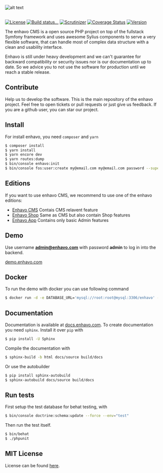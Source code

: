 ![alt text](assets/enhavo/images/enhavo.svg "enhavo")
<br/>
<br/>

[![License](https://img.shields.io/packagist/l/enhavo/enhavo.svg)](https://packagist.org/packages/enhavo/enhavo)
[![Build status...](https://api.travis-ci.org/enhavo/enhavo.svg?branch=master)](https://travis-ci.org/enhavo/enhavo)
[![Scrutinizer](https://scrutinizer-ci.com/g/enhavo/enhavo/badges/quality-score.png?b=master)](https://scrutinizer-ci.com/g/enhavo/enhavo)
[![Coverage Status](https://coveralls.io/repos/github/enhavo/enhavo/badge.svg?branch=master)](https://coveralls.io/github/enhavo/enhavo?branch=master)
[![Version](https://img.shields.io/packagist/v/enhavo/enhavo.svg)](https://packagist.org/packages/enhavo/enhavo)


The enhavo CMS is a open source PHP project on top of the fullstack Symfony framework and uses awesome Sylius components
to serve a very flexible software, that can handle most of complex data structure with a clean and usability interface.

Enhavo is still under heavy development and we can't guarantee for backward compatibility or security issues nor is our documentation up to date. 
So we advice you to not use the software for production until we reach a stable release. 


Contribute
----------

Help us to develop the software. This is the main repository of the enhavo project. 
Feel free to open tickets or pull requests or just give us feedback.
If you are a github user, you can star our project.

Install
-------

For install enhavo, you need `composer` and `yarn`

```bash
$ composer install
$ yarn install
$ yarn encore dev
$ yarn routes:dump
$ bin/console enhavo:init
$ bin/console fos:user:create my@email.com my@email.com password --super-admin
```

Editions
--------

If you want to use enhavo CMS, we recommend to use one of the enhavo editions:

* [Enhavo CMS](https://github.com/enhavo/enhavo-cms) Contais CMS relavent feature
* [Enhavo Shop](https://github.com/enhavo/enhavo-shop) Same as CMS but also contain Shop features
* [Enhavo App](https://github.com/enhavo/enhavo-app) Contains only basic Admin features

Demo
----

Use username **admin@enhavo.com** with password **admin** to log in into the backend.

[demo.enhavo.com](http://demo.enhavo.com/admin/login)

Docker
------

To run the demo with docker you can use following command

```bash
$ docker run -d -e DATABASE_URL='mysql://root:root@mysql:3306/enhavo' --link 'mysql:mysql' -p '80:80' enhavo/enhavo:master
```

Documentation
-------------

Documentation is available at [docs.enhavo.com](http://docs.enhavo.com). To create documentation you need
`sphinx`. Install it over `pip` with 

```bash
$ pip install -U Sphinx
```

Compile the documentation with

```bash
$ sphinx-build -b html docs/source build/docs
```

Or use the autobuilder

```bash
$ pip install sphinx-autobuild
$ sphinx-autobuild docs/source build/docs
```

Run tests
---------

First setup the test database for behat testing, with

```bash
$ bin/console doctrine:schema:update --force --env="test"
```

Then run the test itself.

```bash
$ bin/behat
$ ./phpunit
```

MIT License
-----------

License can be found [here](https://github.com/enhavo/enhavo/blob/master/LICENSE).